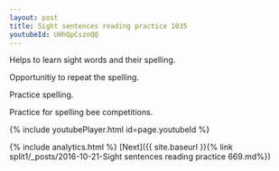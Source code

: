 ```yaml
---
layout: post
title: Sight sentences reading practice 1035
youtubeId: UHhQpCsznQQ
---
```

 
 
Helps to learn sight words and their spelling.

Opportunitiy to repeat the spelling. 

Practice spelling. 
 
Practice for spelling bee competitions. 
 
{% include youtubePlayer.html id=page.youtubeId %}
 
 
{% include analytics.html %} 
[Next]({{ site.baseurl }}{% link  split1/_posts/2016-10-21-Sight sentences reading practice 669.md%})
 

